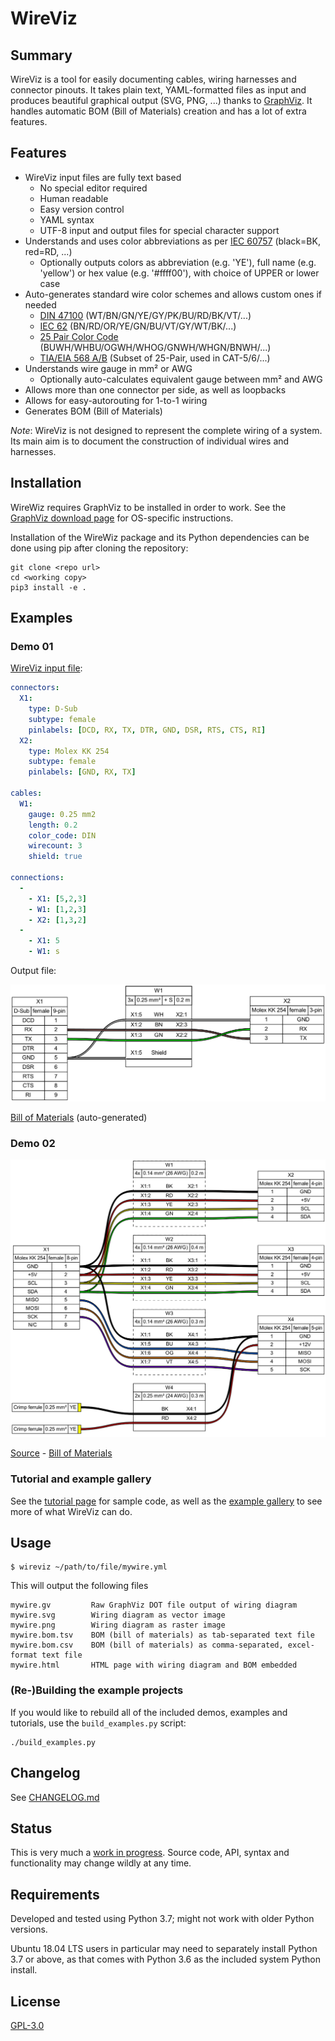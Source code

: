 # WireViz

## Summary

WireViz is a tool for easily documenting cables, wiring harnesses and connector pinouts. It takes plain text, YAML-formatted files as input and produces beautiful graphical output (SVG, PNG, ...) thanks to [GraphViz](https://www.graphviz.org/). It handles automatic BOM (Bill of Materials) creation and has a lot of extra features.

## Features

* WireViz input files are fully text based
  * No special editor required
  * Human readable
  * Easy version control
  * YAML syntax
  * UTF-8 input and output files for special character support
* Understands and uses color abbreviations as per [IEC 60757](https://en.wikipedia.org/wiki/Electronic_color_code#Color_band_system) (black=BK, red=RD, ...)
  * Optionally outputs colors as abbreviation (e.g. 'YE'), full name (e.g. 'yellow') or hex value (e.g. '#ffff00'), with choice of UPPER or lower case
* Auto-generates standard wire color schemes and allows custom ones if needed
  * [DIN 47100](https://en.wikipedia.org/wiki/DIN_47100) (WT/BN/GN/YE/GY/PK/BU/RD/BK/VT/...)
  * [IEC 62](https://en.wikipedia.org/wiki/Electronic_color_code#Color_band_system)   (BN/RD/OR/YE/GN/BU/VT/GY/WT/BK/...)
  * [25 Pair Color Code](https://en.wikipedia.org/wiki/25-pair_color_code#Color_coding) (BUWH/WHBU/OGWH/WHOG/GNWH/WHGN/BNWH/...)
  * [TIA/EIA 568 A/B](https://en.wikipedia.org/wiki/TIA/EIA-568#Wiring)  (Subset of 25-Pair, used in CAT-5/6/...)
* Understands wire gauge in mm² or AWG
  * Optionally auto-calculates equivalent gauge between mm² and AWG
* Allows more than one connector per side, as well as loopbacks
* Allows for easy-autorouting for 1-to-1 wiring
* Generates BOM (Bill of Materials)

_Note_: WireViz is not designed to represent the complete wiring of a system. Its main aim is to document the construction of individual wires and harnesses.

## Installation

WireWiz requires GraphViz to be installed in order to work. See the [GraphViz download page](https://graphviz.org/download/) for OS-specific instructions.

Installation of the WireWiz package and its Python dependencies can be done using pip after cloning the repository:

```
git clone <repo url>
cd <working copy>
pip3 install -e .
```

## Examples

### Demo 01

[WireViz input file](examples/demo01.yml):

```yaml
connectors:
  X1:
    type: D-Sub
    subtype: female
    pinlabels: [DCD, RX, TX, DTR, GND, DSR, RTS, CTS, RI]
  X2:
    type: Molex KK 254
    subtype: female
    pinlabels: [GND, RX, TX]

cables:
  W1:
    gauge: 0.25 mm2
    length: 0.2
    color_code: DIN
    wirecount: 3
    shield: true

connections:
  -
    - X1: [5,2,3]
    - W1: [1,2,3]
    - X2: [1,3,2]
  -
    - X1: 5
    - W1: s
```

Output file:

![Sample output diagram](examples/demo01.png)

[Bill of Materials](examples/demo01.bom.tsv) (auto-generated)

### Demo 02

![](examples/demo02.png)

[Source](examples/demo02.yml) - [Bill of Materials](examples/demo02.bom.tsv)

### Tutorial and example gallery

See the [tutorial page](tutorial/readme.md) for sample code,
as well as the [example gallery](examples/readme.md) to see more of what WireViz can do.

## Usage

```
$ wireviz ~/path/to/file/mywire.yml
```

This will output the following files

```
mywire.gv         Raw GraphViz DOT file output of wiring diagram
mywire.svg        Wiring diagram as vector image
mywire.png        Wiring diagram as raster image
mywire.bom.tsv    BOM (bill of materials) as tab-separated text file
mywire.bom.csv    BOM (bill of materials) as comma-separated, excel-format text file
mywire.html       HTML page with wiring diagram and BOM embedded
```

### (Re-)Building the example projects

If you would like to rebuild all of the included demos, examples and tutorials, use the ```build_examples.py``` script:

```cd src/wireviz
./build_examples.py

```

## Changelog

See [CHANGELOG.md](CHANGELOG.md)

## Status

This is very much a [work in progress](https://github.com/formatc1702/WireViz/projects/1). Source code, API, syntax and functionality may change wildly at any time.

## Requirements

Developed and tested using Python 3.7; might not work with older Python versions.

Ubuntu 18.04 LTS users in particular may need to separately install Python 3.7 or above, as that comes with Python 3.6 as the included system Python install.

## License

[GPL-3.0](LICENSE)
